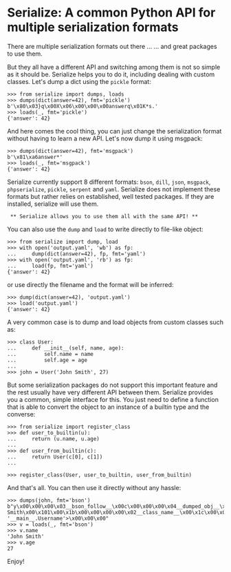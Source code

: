 Serialize: A common Python API for multiple serialization formats
=================================================================

There are multiple serialization formats out there ...
                        ... and great packages to use them.

But they all have a different API and switching among them is not so simple
as it should be. Serialize helps you to do it, including dealing with custom
classes. Let's dump a dict using the `pickle` format:

    >>> from serialize import dumps, loads
    >>> dumps(dict(answer=42), fmt='pickle')
    b'\x80\x03}q\x00X\x06\x00\x00\x00answerq\x01K*s.'
    >>> loads(_, fmt='pickle')
    {'answer': 42}

And here comes the cool thing, you can just change the serialization format
without having to learn a new API. Let's now dump it using msgpack:

    >>> dumps(dict(answer=42), fmt='msgpack')
    b'\x81\xa6answer*'
    >>> loads(_, fmt='msgpack')
    {'answer': 42}

Serialize currently support 8 different formats: `bson`, `dill`, `json`, `msgpack`,
`phpserialize`, `pickle`, `serpent` and `yaml`. Serialize does not implement these
formats but rather relies on established, well tested packages. If they are installed,
serialize will use them.

     ** Serialize allows you to use them all with the same API! **

You can also use the `dump` and `load` to write directly to file-like object:

    >>> from serialize import dump, load
    >>> with open('output.yaml', 'wb') as fp:
    ...     dump(dict(answer=42), fp, fmt='yaml')
    >>> with open('output.yaml', 'rb') as fp:
    ...     load(fp, fmt='yaml')
    {'answer': 42}

or use directly the filename and the format will be inferred:

    >>> dump(dict(answer=42), 'output.yaml')
    >>> load('output.yaml')
    {'answer': 42}

A very common case is to dump and load objects from custom classes such as:

    >>> class User:
    ...     def __init__(self, name, age):
    ...         self.name = name
    ...         self.age = age
    ...
    >>> john = User('John Smith', 27)


But some serialization packages do not support this important feature and the
rest usually have very different API between them. Serialize provides
you a common, simple interface for this. You just need to define a function
that is able to convert the object to an instance of a builtin type and the
converse:

    >>> from serialize import register_class
    >>> def user_to_builtin(u):
    ...     return (u.name, u.age)
    ...
    >>> def user_from_builtin(c):
    ...     return User(c[0], c[1])
    ...

    >>> register_class(User, user_to_builtin, user_from_builtin)


And that's all. You can then use it directly without any hassle:

    >>> dumps(john, fmt='bson')
    b"y\x00\x00\x00\x03__bson_follow__\x00c\x00\x00\x00\x04__dumped_obj__\x00\x1e\x00\x00\x00\x020\x00\x0b\x00\x00\x00John Smith\x00\x101\x00\x1b\x00\x00\x00\x00\x02__class_name__\x00\x1c\x00\x00\x00<class '__main__.Username'>\x00\x00\x00"
    >>> v = loads(_, fmt='bson')
    >>> v.name
    'John Smith'
    >>> v.age
    27


Enjoy!

